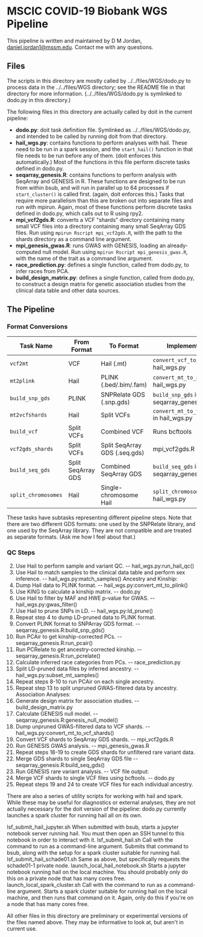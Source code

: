 # MSCIC COVID-19 Biobank WGS Pipeline

This pipeline is written and maintained by D M Jordan, <daniel.jordan1@mssm.edu>.
Contact me with any questions.

## Files

The scripts in this directory are mostly called by ../../files/WGS/dodo.py to
process data in the ../../files/WGS directory; see the README file in that
directory for more information. (../../files/WGS/dodo.py is symlinked to
dodo.py in this directory.)

The following files in this directory are actually called by doit in the
current pipeline:

* **dodo.py**: doit task definition file. Symlinked as ../../files/WGS/dodo.py, and intended
to be called by running doit from that directory.
* **hail_wgs.py**: contains functions to perform analyses with hail. These need to be run in a
    spark session, and the `start_hail()` function in that file needs to be run
    before any of them. (doit enforces this automatically.) Most of the
    functions in this file perform discrete tasks defined in dodo.py.
* **seqarray_genesis.R**: contains functions to perform analysis with SeqArray and GENESIS in R.
    These functions are designed to be run from within bsub, and will run in
    parallel up to 64 processes if `start_cluster()` is called first. (again,
    doit enforces this.) Tasks that require more parallelism than this
    are broken out into separate files and run with mpirun. Again, most of
    these functions perform discrete tasks defined in dodo.py, which calls out
    to R using rpy2.
* **mpi_vcf2gds.R**: converts a VCF "shards" directory containing many small VCF files into a
    directory containing many small SeqArray GDS files. Run using `mpirun Rscript mpi_vcf2gds.R`, with
    the path to the shards directory as a command line argument.
* **mpi_genesis_gwas.R**: runs GWAS with GENESIS, loading an already-computed null model. Run using
    `mpirun Rscript mpi_genesis_gwas.R`, with the name of the trait as a command line argument.
* **race_prediction.py**: defines a single function, called from dodo.py, to infer races from PCA.
* **build_design_matrix.py**: defines a single function, called from dodo.py, to construct a design
    matrix for genetic association studies from the clinical data table and
    other data sources.

## The Pipeline

### Format Conversions

| Task Name           | From Format        | To Format                     | Implementation                            |
|---------------------|--------------------|-------------------------------|-------------------------------------------|
| `vcf2mt`            | VCF                | Hail (.mt)                    | `convert_vcf_to_mt` in hail_wgs.py        |
| `mt2plink`          | Hail               | PLINK (.bed/.bim/.fam)        | `convert_mt_to_plink` in hail_wgs.py      |
| `build_snp_gds`     | PLINK              | SNPRelate GDS (.snp.gds)      | `build_snp_gds` in seqarray_genesis.R     |
| `mt2vcfshards`      | Hail               | Split VCFs                    | `convert_mt_to_vcf_shards` in hail_wgs.py |
| `build_vcf`         | Split VCFs         | Combined VCF                  | Runs bcftools                             |
| `vcf2gds_shards`    | Split VCFs         | Split SeqArray GDS (.seq.gds) | mpi_vcf2gds.R                             |
| `build_seq_gds`     | Split SeqArray GDS | Combined SeqArray GDS         | `build_seq_gds` in seqarray_genesis.R     |
| `split_chromosomes` | Hail               | Single-chromosome Hail        | `split_chromosomes` in hail_wgs.py        | 

These tasks have subtasks representing different pipeline steps.
Note that there are two different GDS formats: one used by the SNPRelate library, and one used by the SeqArray library. 
They are not compatible and are treated as separate formats. (Ask me how I feel about that.)
 

### QC Steps

2. Use Hail to perform sample and variant QC. -- hail_wgs.py:run_hail_qc()
3. Use Hail to match samples to the clinical data table and perform sex
    inference. -- hail_wgs.py:match_samples()
Ancestry and Kinship:
4. Dump Hail data to PLINK format. -- hail_wgs.py:convert_mt_to_plink()
5. Use KING to calculate a kinship matrix. -- dodo.py
6. Use Hail to filter by MAF and HWE p-value for GWAS. -- hail_wgs.py:gwas_filter()
7. Use Hail to prune SNPs in LD. -- hail_wgs.py:ld_prune()
8. Repeat step 4 to dump LD-pruned data to PLINK format.
9. Convert PLINK format to SNPArray GDS format. -- seqarray_genesis.R:build_snp_gds()
10. Run PCAir to get kinship-corrected PCs. -- seqarray_genesis.R:run_pcair()
11. Run PCRelate to get ancestry-corrected kinship. -- seqarray_genesis.R:run_pcrelate()
12. Calculate inferred race categories from PCs. -- race_prediction.py
13. Split LD-pruned data files by inferred ancestry. -- hail_wgs.py:subset_mt_samples()
14. Repeat steps 8-10 to run PCAir on each single ancestry.
15. Repeat step 13 to split unpruned GWAS-filtered data by ancestry.
Association Analyses:
16. Generate design matrix for association studies. -- build_design_matrix.py
17. Calculate GENESIS null model. -- seqarray_genesis.R:genesis_null_model()
18. Dump unpruned GWAS-filtered data to VCF shards. -- hail_wgs.py:convert_mt_to_vcf_shards()
19. Convert VCF shards to SeqArray GDS shards. -- mpi_vcf2gds.R
20. Run GENESIS GWAS analysis. -- mpi_genesis_gwas.R
21. Repeat steps 18-19 to create GDS shards for unfiltered rare variant data.
22. Merge GDS shards to single SeqArray GDS file -- seqarray_genesis.R:build_seq_gds()
23. Run GENESIS rare variant analysis. -- <not yet finalized>
VCF file output:
24. Merge VCF shards to single VCF files using bcftools. -- dodo.py
25. Repeat steps 19 and 24 to create VCF files for each individual ancestry.


There are also a series of utility scripts for working with hail and spark.
While these may be useful for diagnostics or external analyses, they are not
actually necessary for the doit version of the pipeline: dodo.py currently
launches a spark cluster for running hail all on its own.

lsf_submit_hail_jupyter.sh
    When submitted with bsub, starts a jupyter notebook server running hail. 
    You must then open an SSH tunnel to this notebook in order to interact with
    it.
lsf_submit_hail.sh
    Call with the command to run as a command-line argument. Submits that 
    command to bsub, along with the setup for a spark cluster suitable for 
    running hail.
lsf_submit_hail_schade01.sh
    Same as above, but specifically requests the schade01-1 private node.
launch_local_hail_notebook.sh
    Starts a jupyter notebook running hail on the local machine. You should
    probably only do this on a private node that has many cores free.
launch_local_spark_cluster.sh
    Call with the command to run as a command-line argument. Starts a spark 
    cluster suitable for running hail on the local machine, and then runs
    that command on it. Again, only do this if you're on a node that has
    many cores free.

All other files in this directory are preliminary or experimental versions of 
the files named above. They may be informative to look at, but aren't in
current use.
